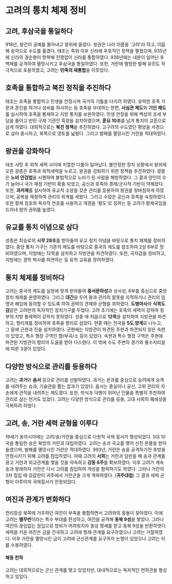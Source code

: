 # 고려의 통치 체제 정비

## 고려, 후삼국을 통일하다
918년, 왕건이 궁예를 몰아내고 왕위에 올랐다. 왕권은 나라 이름을 '고려'라 하고, 이듬해 송악으로 수도를 옮겼다. 태조는 즉위 이후 신라에 우호적인 정책을 펼쳤으며, 935년에 신라의 경순왕이 항복해 전쟁없이 신라를 통합하였다. 936년에는 내분이 일어난 후백제를 공격하여 멸망시키고 후삼국을 통일하였다. 또한, 거란에 멸망한 발해 유민도 적극적으로 포용하였고, 고려는 **민족의 재통합**을 이루었다.

## 호족을 통합하고 북진 정칙을 추진하다
태조는 호족을 통합하고 민생을 안정시켜 국가의 기틀을 다지려 하였다. 유력한 호족 가문과 혼인을 하거나 성씨를 하사하는 등 호족을 우대하는 한편, **사심관 제도**와 **기인 제도**를 실시하여 호족을 통제하고 지방 통치를 보완하였다. 민생 안정을 위해 백성의 조세 부담을 줄이고 빈민 구제 기관인 흑창을 설치하였으며, **훈요 10조**를 남겨 통치의 교훈으로 삼게 하였다.
대외적으로는 **북진 정책**을 추진하였다. 고구려의 수도였던 평양을 서경으로 삼아 중시하고, 북쪽으로 영토를 넓혔다. 그리고 발해를 멸망시킨 거란을 적대하였다.

## 왕권을 강화하다
태조 사망 후 외척 세력 사이에 치열한 다툼이 일어났다. 불안정한 정치 상황에서 왕위에 오른 광종은 호족과 외척세력을 누르고, 왕권을 강화하기 위한 정책을 추진하였다.
광종은 **노비 안검법**을 시행하여 불법적으로 노비가 된 사람을 해방하였다. 그 결과 양인의 수가 늘어나 국가 재정 기반이 확충 되었고, 공신과 호족의 경제/군사적 기반이 약해졌다. 또한, **과저제**를 실시하여 유교적 소양을 갖춘 관리를 등용하여 왕권을 뒷바침하게 하였으며, 공복을 제정하여 관리의 위계를 세웠다. 그리고 수많은 공신과 호족을 숙청하였다. 또한 황제 칭호와 독자적 연호를 사용하고 개경을 '황도'로 칭하는 등 고려가 황제국임을 드러내 왕의 권위를 높였다.

## 유교를 통치 이념으로 삼다
성종은 최승로의 **시무 28조**를 받아들여 유교 정치 이념을 바탕으로 통치 체제를 정비하였다. 중앙 통치 기구는 기존의 제도를 바탕으로 중국의 제도를 참조하여 2성 6부로 정비하였으며, 지방에는 12목을 설치하고 지방관을 파견하였다. 또한, 국자감을 정비하고, 지방에는 경학 박사를 파견하는 등 유학 교육을 장려하였다.

## 통치 체제를 정비하다
고려는 중국의 제도를 실정에 맞게 받아들여 **중서문하성**과 상서성, 6부를 중심으로 중앙 정치 체제를 운영하였다. 그리고 **대간**을 두어 왕과 관리의 잘못을 지적하거나 관리의 임명과 해임에 동의할 수 있도록 하여 권력의 견제와 균형을 꾀하였다. **도병마사**와 **식목도감**같은 고려만의 독자적인 정치기구를 두었다.
고려 초기에는 호족의 세력이 강하여 정부의 지방 통제력이 강하지 못하였다. 성종 때 처음으로 **12목**을 설치하여 지방관을 파견하고, 향리제를 정비하여 호족을 향리로 삼았다. 현종 때는 전국을 **5도 양계**로 나누고, 그 밑에 군현과 진을 설치하였다. 군현에는 지방관이 파견된 주현과 파견되지 않은 속현이 있었고, 특수 행정 구역인 향/부곡/소 등이 있었다. 속현과 특수 행정 구역은 주현에 파견된 지방관이 향리의 도움을 받아 다스렸다. 이 밖에 수도 주변의 경기와 풍수지리설에 따른 3경이 있었다.

## 다양한 방식으로 관리를 등용하다
고려는 **과거**와 **음서** 등으로 관리를 선발하였다. 과거는 문과를 중심으로 승려에게 승계를 내려주는 승과, 기술관을 뽑는 잡과가 있었다.
음서는 종실이나 공신, 고위 관리의 자손에게 관직을 내려주는 제도였다.
또한, 학식과 덕행이 뛰어난 인물을 특별히 추천하여 관리로 삼는 천거도 있었다. 고려는 다양한 방식으로 관리를 등용, 고대 사회의 폐쇄성을 극복하려 하였다.

## 고려, 송, 거란 세력 균형을 이루다
19세기 동아시아에는 고려/송/거란을 중심으로 다원적 국제 질서가 형성되었다. 5대 10국을 통일한 송은 북방의 거란과 대립하였다. 고려는 송과 국교를 맺어 선진 문물을 받아들였으며, 발해를 멸망시킨 거란은 적대하였다.
993년, 거란은 송을 공격하기전 후방을 안정시키기 위해 고려를 침입하였다. 이때 고려의 **서희**는 거란과 담판을 해 송과 관계를 끊고 거란과 외교관계를 맺을 것을 약속하고 **강동 6주**를 확보하였다. 이후 고려가 계속 송과 왕래하자 거란은 다시 고려를 침입하여 개성을 함락하기도 하였다. 그러나 거란의 3차 침입 때 강감찬이 귀주에서 거란군을 크게 격파하였다. (**귀주대첩**) 그 결과 세력 균형이 이루어져 국제질서가 안정되었다.

## 여진과 관계가 변화하다
천리장성 북쪽에 거주하던 여진이 부족을 통합하면서 고려와의 충돌이 잦아졌다. 이에 고려는 **별무반**이라는 특수 부대를 편성하고, 여진을 공격해 **동북 9성**을 쌓았다. 그라나 여진의 끊임없는 침입으로 방비가 어려워지자 충성 맹세를 받고 동북 9성을 반환하엿다.
세력을 키운 여진은 금을 건국하고 고려에 형제 관계를 요구하였으나 고려는 거절하였다. 이후 거란을 멸망시킨 금이 고려에 군신관계를 요구하자 논쟁이 있었으나 고려는 이를 수용하였다.
#### 해동 천하
고려는 대외적으로는 군신 관계를 맺고 있었지만, 대내적으로는 독자적인 천하관을 형성하고 있었다.
